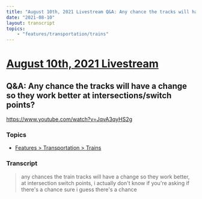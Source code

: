 ```yaml
---
title: "August 10th, 2021 Livestream Q&A: Any chance the tracks will have a change so they work better at intersections/switch points?"
date: "2021-08-10"
layout: transcript
topics:
    - "features/transportation/trains"
---
```

# [August 10th, 2021 Livestream](../2021-08-10.md)
## Q&A: Any chance the tracks will have a change so they work better at intersections/switch points?
https://www.youtube.com/watch?v=JqvA3qyHS2g

### Topics
* [Features > Transportation > Trains](../topics/features/transportation/trains.md)

### Transcript

> any chances the train tracks will have a change so they work better, at intersection switch points, i actually don't know if you're asking if there's a chance sure i guess there's a chance
